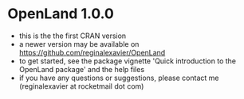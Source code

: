 # OpenLand 1.0.0

* this is the the first CRAN version
* a newer version may be available on https://github.com/reginalexavier/OpenLand
* to get started, see the package vignette 'Quick introduction to the OpenLand package' and the help files
* if you have any questions or suggestions, please contact me (reginalexavier at rocketmail dot com)
